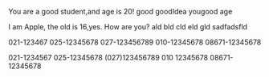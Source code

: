You are a good student,and age is 20!
good
goodIdea
yougood
age



I am Apple, the old is 16,yes.
How are you?
ald
bld
cld
eld
gld
sadfadsfld



021-123467
025-12345678
027-123456789
010-12345678
08671-12345678

021-1234567
025-12345678
(027)123456789
010 12345678
08671-12345678